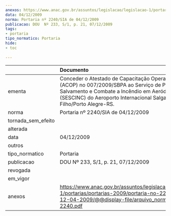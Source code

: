 ```yaml
---
anexos: https://www.anac.gov.br/assuntos/legislacao/legislacao-1/portarias/portarias-2009/portaria-no-2240-sia-de-12-04-2009/@@display-file/arquivo_norma/PA2009-2240.pdf
data: 04/12/2009
norma: Portaria nº 2240/SIA de 04/12/2009
publicacao: DOU  Nº 233, S/1, p. 21, 07/12/2009
tags:
- portaria
tipo_normatico: Portaria
hide: 
- toc 
 
---
```


|                    | Documento                                                                                                                                                                                                               |
|:-------------------|:------------------------------------------------------------------------------------------------------------------------------------------------------------------------------------------------------------------------|
| ementa             | Conceder o Atestado de Capacitação Operacional (ACOP) no 007/2009/SBPA ao Serviço de Prevenção, Salvamento e Combate a Incêndio em Aeródromos Civis (SESCINC) do Aeroporto Internacional Salgado Filho/Porto Alegre-RS. |
| norma              | Portaria nº 2240/SIA de 04/12/2009                                                                                                                                                                                      |
| tornada_sem_efeito |                                                                                                                                                                                                                         |
| alterada           |                                                                                                                                                                                                                         |
| data               | 04/12/2009                                                                                                                                                                                                              |
| outros             |                                                                                                                                                                                                                         |
| tipo_normatico     | Portaria                                                                                                                                                                                                                |
| publicacao         | DOU  Nº 233, S/1, p. 21, 07/12/2009                                                                                                                                                                                     |
| revogada           |                                                                                                                                                                                                                         |
| em_vigor           |                                                                                                                                                                                                                         |
| anexos             | https://www.anac.gov.br/assuntos/legislacao/legislacao-1/portarias/portarias-2009/portaria-no-2240-sia-de-12-04-2009/@@display-file/arquivo_norma/PA2009-2240.pdf                                                       |